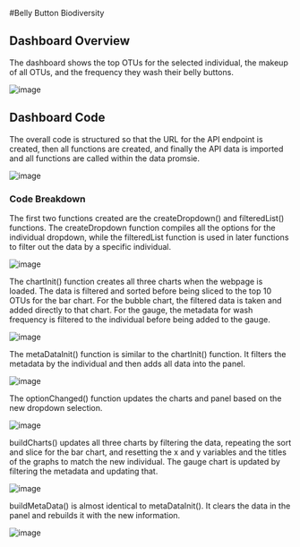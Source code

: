#Belly Button Biodiversity

## Dashboard Overview

The  dashboard shows the top OTUs for the selected individual, the makeup of all OTUs, and the frequency they wash their belly buttons.

![image](https://user-images.githubusercontent.com/116215793/229922872-07c10352-20f3-4f59-b80a-e6f8983fcc64.png)

## Dashboard Code

The overall code is structured so that the URL for the API endpoint is created, then all functions are created, and finally the API data is imported and all functions are called within the data promsie.

![image](https://user-images.githubusercontent.com/116215793/229923247-67afe0ce-49eb-45f0-98cf-773f4504fa68.png)

### Code Breakdown

The first two functions created are the createDropdown() and filteredList() functions. The createDropdown function compiles all the options for the individual dropdown, while the filteredList function is used in later functions to filter out the data by a specific individual.

![image](https://user-images.githubusercontent.com/116215793/229923549-91111789-9447-49d8-b032-6b339eaa6ab9.png)

The chartInit() function creates all three charts when the webpage is loaded. The data is filtered and sorted before being sliced to the top 10 OTUs for the bar chart. For the bubble chart, the filtered data is taken and added directly to that chart. For the gauge, the metadata for wash frequency is filtered to the individual before being added to the gauge.

![image](https://user-images.githubusercontent.com/116215793/229923877-ca0e4c18-2172-4dbf-b0c3-4cdb3d97ef28.png)

The metaDataInit() function is similar to the chartInit() function. It filters the metadata by the individual and then adds all data into the panel.

![image](https://user-images.githubusercontent.com/116215793/229924138-e31fa28e-0e3f-4cb5-80f2-4c577c64ab31.png)

The optionChanged() function updates the charts and panel based on the new dropdown selection.

![image](https://user-images.githubusercontent.com/116215793/229924282-0eddd675-42bd-45ee-b3b3-1ebcdbd643a0.png)

buildCharts() updates all three charts by filtering the data, repeating the sort and slice for the bar chart, and resetting the x and y variables and the titles of the graphs to match the new individual. The gauge chart is updated by filtering the metadata and updating that.

![image](https://user-images.githubusercontent.com/116215793/229924564-fb784393-9517-4d7b-a3e4-5f4bbe27f726.png)

buildMetaData() is almost identical to metaDataInit(). It clears the data in the panel and rebuilds it with the new information. 

![image](https://user-images.githubusercontent.com/116215793/229924749-74096ed0-312a-4d69-a743-1b48892d172f.png)

